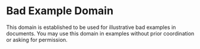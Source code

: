 # Bad Example Domain

This domain is established to be used for illustrative bad examples in documents. You may use this domain in examples without prior coordination or asking for permission.
